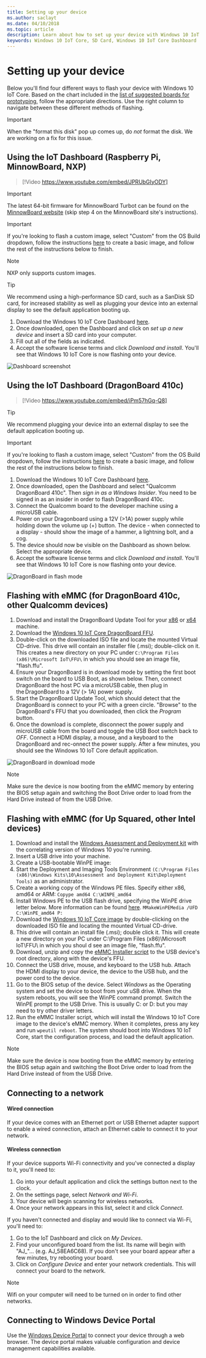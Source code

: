 ```yaml
--- 
title: Setting up your device
ms.author: saclayt 
ms.date: 04/10/2018 
ms.topic: article 
description: Learn about how to set up your device with Windows 10 IoT Core using a SD Card.
keywords: Windows 10 IoT Core, SD Card, Windows 10 IoT Core Dashboard
--- 
```


# Setting up your device

Below you'll find four different ways to flash your device with Windows 10 IoT Core. Based on the chart included in the [list of suggested boards for prototyping](PrototypeBoards.md), follow the appropriate directions. Use the right column to navigate between these different methods of flashing.

> [!IMPORTANT]
> When the "format this disk" pop up comes up, do _not_ format the disk. We are working on a fix for this issue.

## Using the IoT Dashboard (Raspberry Pi, MinnowBoard, NXP)

> [!Video https://www.youtube.com/embed/JPRUbGIyODY]


> [!IMPORTANT]
> The latest 64-bit firmware for MinnowBoard Turbot can be found on the [MinnowBoard website](https://minnowboard.org/tutorials/updating-the-firmware) (skip step 4 on the MinnowBoard site's instructions).

> [!IMPORTANT]
> If you're looking to flash a custom image, select "Custom" from the OS Build dropdown, follow the instructions [here](https://docs.microsoft.com/en-us/windows-hardware/manufacture/iot/create-a-basic-image) to create a basic image, and follow the rest of the instructions below to finish.

> [!NOTE]
> NXP only supports custom images.

> [!TIP]
> We recommend using a high-performance SD card, such as a SanDisk SD card, for increased stability as well as plugging your device into an external display to see the default application booting up.


1. Download the Windows 10 IoT Core Dashboard [here](https://developer.microsoft.com/en-us/windows/iot/Downloads).
2. Once downloaded, open the Dashboard and click on _set up a new device_ and insert a SD card into your computer.
3. Fill out all of the fields as indicated.
4. Accept the software license terms and click _Download and install_. You'll see that Windows 10 IoT Core is now flashing onto your device.


![Dashboard screenshot](../../media/DeviceSetup/Dashboard-Screenshot.jpg)
 

## Using the IoT Dashboard (DragonBoard 410c)

> [!Video https://www.youtube.com/embed/iPm57hGq-Q8]

> [!TIP]
> We recommend plugging your device into an external display to see the default application booting up.

> [!IMPORTANT]
> If you're looking to flash a custom image, select "Custom" from the OS Build dropdown, follow the instructions [here](https://docs.microsoft.com/en-us/windows-hardware/manufacture/iot/create-a-basic-image) to create a basic image, and follow the rest of the instructions below to finish.


1. Download the Windows 10 IoT Core Dashboard [here](https://developer.microsoft.com/en-us/windows/iot/Downloads).
2. Once downloaded, open the Dashboard and select "Qualcomm DragonBoard 410c". Then _sign in as a Windows Insider_. You need to be signed in as an insider in order to flash DragonBoard 410c. 
3. Connect the Qualcomm board to the developer machine using a microUSB cable.
4. Power on your Dragonboard using a 12V (>1A) power supply while holding down the volume up (+) button. The device - when connected to a display - should show the image of a hammer, a lightning bolt, and a cog. 
5. The device should now be visible on the Dashboard as shown below. Select the appropriate device.
6. Accept the software license terms and click _Download and install_. You'll see that Windows 10 IoT Core is now flashing onto your device.


![DragonBoard in flash mode](../../media/DeviceSetup/db4.png)


## Flashing with eMMC (for DragonBoard 410c, other Qualcomm devices)

1. Download and install the DragonBoard Update Tool for your [x86](https://developer.qualcomm.com/download/db410c/windows-10-iot-update-tool-dragonboard-410c-x86.zip) or [x64](https://developer.qualcomm.com/download/db410c/windows-10-iot-update-tool-dragonboard-410c-x64.zip) machine.
2. Download the [Windows 10 IoT Core DragonBoard FFU](https://developer.microsoft.com/en-us/windows/iot/Downloads).
3. Double-click on the downloaded ISO file and locate the mounted Virtual CD-drive. This drive will contain an installer file (.msi); double-click on it. This creates a new directory on your PC under `C:\Program Files (x86)\Microsoft IoT\FFU\` in which you should see an image file, "flash.ffu".
4. Ensure your DragonBoard is in download mode by setting the first boot switch on the board to USB Boot, as shown below. Then, connect DragonBoard the host PC via a microUSB cable, then plug in the DragonBoard to a 12V (> 1A) power supply.
5. Start the DragonBoard Update Tool, which should detect that the DragonBoard is connect to your PC with a green circle. "Browse" to the DragonBoard's FFU that you downloaded, then click the _Program_ button.
6. Once the download is complete, disconnect the power supply and microUSB cable from the board and toggle the USB Boot switch back to _OFF_. Connect a HDMI display, a mouse, and a keyboard to the DragonBoard and rec-onnect the power supply. After a few minutes, you should see the Windows 10 IoT Core default application. 

![DragonBoard in download mode](../../media/DeviceSetup/db1.png)

> [!NOTE]
> Make sure the device is now booting from the eMMC memory by entering the BIOS setup again and switching the Boot Drive order to load from the Hard Drive instead of from the USB Drive.


## Flashing with eMMC (for Up Squared, other Intel devices)

1. Download and install the [Windows Assessment and Deployment kit](https://docs.microsoft.com/en-us/windows-hardware/get-started/adk-install) with the correlating version of Windows 10 you're running.
2. Insert a USB drive into your machine.
3. Create a USB-bootable WinPE image:
4. Start the Deployment and Imaging Tools Environment `(C:\Program Files (x86)\Windows Kits\10\Assessment and Deployment Kit\Deployment Tools)` as an administrator.
5. Create a working copy of the Windows PE files. Specify either x86, amd64 or ARM: `Copype amd64 C:\WINPE_amd64`
6. Install Windows PE to the USB flash drive, specifying the WinPE drive letter below. More information can be found [here](https://docs.microsoft.com/en-us/windows-hardware/manufacture/desktop/winpe-create-usb-bootable-drive). `MMakeWinPEMedia /UFD C:\WinPE_amd64 P:`
7. Download the [Windows 10 IoT Core image](https://downloads.up-community.org/?post_type=wpdmpro&p=204&preview=true) by double-clicking on the downloaded ISO file and locating the mounted Virtual CD-drive.
8. This drive will contain an install file (.msi); double click it. This will create a new directory on your PC under C:\Program Files (x86)\Microsoft IoT\FFU\ in which you shoul d see an image file, "flash.ffu".
9. Download, unzip and copy the [eMMC Installer script](https://github.com/ms-iot/content/blob/develop/Resources/eMMCInstaller.zip) to the USB device's root directory, along with the device's FFU.
10. Connect the USB drive, mouse, and keyboard to the USB hub. Attach the HDMI display to your device, the device to the USB hub, and the power cord to the device.
11. Go to the BIOS setup of the device. Select *Windows* as the Operating system and set the device to boot from your uSB drive. When the system reboots, you will see the WinPE command prompt. Switch the WinPE prompt to the USB Drive. This is usually C: or D: but you may need to try other driver letters.
12. Run the eMMC Installer script, which will install the Windows 10 IoT Core image to the device's eMMC memory. When it completes, press any key and run `wpeutil reboot`. The system should boot into Windows 10 IoT Core, start the configuration process, and load the default application.

> [!NOTE]
> Make sure the device is now booting from the eMMC memory by entering the BIOS setup again and switching the Boot Drive order to load from the Hard Drive instead of from the USB Drive.


## Connecting to a network

#### Wired connection
If your device comes with an Ethernet port or USB Ethernet adapter support to enable a wired connection, attach an Ethernet cable to connect it to your network.

#### Wireless connection
If your device supports Wi-Fi connectivity and you've connected a display to it, you'll need to:

1. Go into your default application and click the settings button next to the clock.
2. On the settings page, select _Network and Wi-Fi_.
3. Your device will begin scanning for wireless networks.
4. Once your network appears in this list, select it and click _Connect_.

If you haven't connected and display and would like to connect via Wi-Fi, you'll need to:

1. Go to the IoT Dashboard and click on _My Devices_.
2. Find your unconfigured board from the list. Its name will begin with "AJ_"... (e.g. AJ_58EA6C68). If you don't see your board appear after a few minutes, try rebooting your board.
3. Click on _Configure Device_ and enter your network credentials. This will connect your board to the network.

> [!NOTE]
> Wifi on your computer will need to be turned on in order to find other networks.

## Connecting to Windows Device Portal

Use the [Windows Device Portal](../../manage-your-device/DevicePortal.md) to connect your device through a web browser. The device portal makes valuable configuration and device management capabilities available. 

